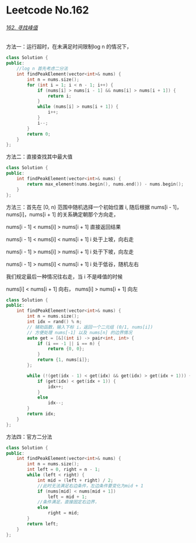 # Leetcode No.162

###### [162. 寻找峰值](https://leetcode-cn.com/problems/find-peak-element/)

方法一：运行超时，在未满足时间限制log n 的情况下，

```c++
class Solution {
public:
    //log n 首先考虑二分法
    int findPeakElement(vector<int>& nums) {
        int n = nums.size();
        for (int i = 1; i < n - 1; i++) {
            if (nums[i] > nums[i - 1] && nums[i] > nums[i + 1]) {
                return i;
            }
            while (nums[i] > nums[i + 1]) {
                i++;
            }
            i--;
        }
        return 0; 
    }
};
```

方法二：直接查找其中最大值

```c++
class Solution {
public:
    int findPeakElement(vector<int>& nums) {
        return max_element(nums.begin(), nums.end()) - nums.begin();
    }
};
```

方法三：首先在 [0, n) 范围中随机选择一个初始位置 i, 随后根据 nums[i - 1]，nums[i]，nums[i + 1] 的关系确定朝那个方向走，

nums[i - 1] < nums[i] > nums[i + 1] 直接返回结果

nums[i - 1] < nums[i] < nums[i + 1] i 处于上坡，向右走

nums[i - 1] > nums[i] > nums[i + 1] i 处于下坡，向左走

nums[i - 1] > nums[i] < nums[i + 1] i 处于低谷，随机左右

我们规定最后一种情况往右走，当 i 不是峰值的时候

nums[i] < nums[i + 1] 向右， nums[i] > nums[i + 1] 向左

```c++
class Solution {
public:
    int findPeakElement(vector<int>& nums) {
        int n = nums.size();
        int idx = rand() % n;
        // 辅助函数，输入下标 i，返回一个二元组 (0/1, nums[i])
        // 方便处理 nums[-1] 以及 nums[n] 的边界情况
        auto get = [&](int i) -> pair<int, int> {
            if (i == -1 || i == n) {
                return {0, 0};
            }
            return {1, nums[i]};
        };

        while (!(get(idx - 1) < get(idx) && get(idx) > get(idx + 1))) {
            if (get(idx) < get(idx + 1)) {
                idx++;
            }
            else
                idx--;
        }
        return idx;
    }
};
```

方法四：官方二分法

```c++
class Solution {
public:
    int findPeakElement(vector<int>& nums) {
        int n = nums.size();
        int left = 0, right = n - 1;
        while (left < right) {
            int mid = (left + right) / 2;
            //此时无法满足右边条件，左边条件要变化为mid + 1
            if (nums[mid] < nums[mid + 1])
                left = mid + 1;
            //条件满足，直接固定右边界，
            else
                right = mid;
        }
        return left;
    }
};
```

